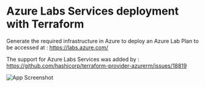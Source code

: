 # Azure Labs Services deployment with Terraform

Generate the required infrastructure in Azure to deploy an Azure Lab Plan to be accessed at : https://labs.azure.com/

The support for Azure Labs Services was added by : https://github.com/hashicorp/terraform-provider-azurerm/issues/18819

![App Screenshot](https://i.imgur.com/FkETyNR.png=20x)
